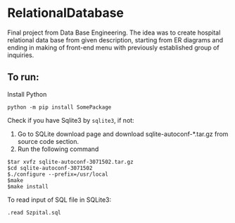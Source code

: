 # RelationalDatabase
Final project from Data Base Engineering. The idea was to create hospital relational data base from given description, starting from
ER diagrams and ending in making of front-end menu with previously established group of inquiries.

## To run:
Install Python
```
python -m pip install SomePackage
```

Check if you have Sqlite3 by ```sqlite3```,
if not:
1. Go to SQLite download page and download sqlite-autoconf-*.tar.gz from source code section.
2. Run the following command

```
$tar xvfz sqlite-autoconf-3071502.tar.gz
$cd sqlite-autoconf-3071502
$./configure --prefix=/usr/local
$make
$make install
```
To read input of SQL file in SQLite3:
```
.read Szpital.sql
```

